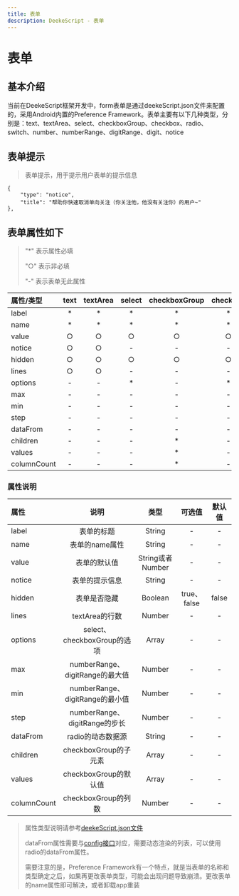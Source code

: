```yaml
---
title: 表单
description: DeekeScript - 表单
---
```


# 表单

## 基本介绍

当前在DeekeScript框架开发中，form表单是通过deekeScript.json文件来配置的，采用Android内置的Preference Framework。表单主要有以下几种类型，分别是：text、textArea、select、checkboxGroup、checkbox、radio、switch、number、numberRange、digitRange、digit、notice

## 表单提示

> 表单提示，用于提示用户表单的提示信息

```
{
    "type": "notice",
    "title": "帮助你快速取消单向关注（你关注他，他没有关注你）的用户~"
},
```

## 表单属性如下
> "*" 表示属性必填
> 
> "○" 表示非必填
> 
> "-" 表示表单无此属性

|  属性/类型  |   text  |textArea|  select  |checkboxGroup| checkbox |  radio  |  switch |  number |numberRange|digitRange| digit  |
| :-------- | :-----: | :----: | :------: | :---------: | :------: | :-----: | :-----: | :-----: | :-------: | :-----: | :-----: |
|   label   |    *    |    *   |    *    |       *      |     *    |    *    |    *    |    *    |     *     |    *    |    *    |
|   name    |    *    |    *   |    *    |       *      |     *    |    *    |    *    |    *    |     *     |    *    |    *    |
|   value   |    ○    |    ○   |    ○    |       ○      |     ○    |    ○    |    ○    |    ○    |     ○     |    ○    |    ○    |
|   notice  |    ○    |    ○   |    -    |       -      |     -    |    -    |    -    |    -    |     -     |    -    |    -    |
|   hidden  |    ○    |    ○   |    ○    |       ○      |     ○    |    ○    |    ○    |    ○    |     ○     |    ○    |    ○    |
|   lines   |    ○    |    ○   |    -    |       -      |     -    |    -    |    -    |    -    |     -     |    -    |    -    |
|  options  |    -    |    -   |    *    |       -      |     *    |    ○    |    -    |    -    |     -     |    -    |    -    |
|    max    |    -    |    -   |    -    |       -      |     -    |    -    |    -    |    -    |     *     |    *    |    -    |
|    min    |    -    |    -   |    -    |       -      |     -    |    -    |    -    |    -    |     *     |    *    |    -    |
|    step   |    -    |    -   |    -    |       -      |     -    |    -    |    -    |    -    |     ○     |    ○    |    -    |
|  dataFrom |    -    |    -   |    -    |       -      |     -    |    ○    |    -    |    -    |     -     |    -    |    -    |
|  children |    -    |    -   |    -    |       *      |     -    |    -    |    -    |    -    |     -     |    -    |    -    |
|  values   |    -    |    -   |    -    |       *      |     -    |    -    |    -    |    -    |     -     |    -    |    -    |
|columnCount|    -    |    -   |    -    |       *      |     -    |    -    |    -    |    -    |     -     |    -    |    -    |


### 属性说明
|  属性   |   说明   |  类型  |  可选值  |  默认值  |
| :----- | :------: | :----: | :------: | :------: |
|  label  |   表单的标题   |  String  |  -  |  -  |
|  name   |   表单的name属性   |  String  |  -  |  -  |
|  value  |   表单的默认值   |  String或者Number  |  -  |  -  |
|  notice  |   表单的提示信息   |  String  |  -  |  -  |
|  hidden  |   表单是否隐藏   |  Boolean  |  true、false  |  false  |
|  lines  |   textArea的行数   |  Number  |  -  |  -  |
|  options  |   select、checkboxGroup的选项   |  Array  |  -  |  -  |
|  max  |   numberRange、digitRange的最大值   |  Number  |  -  |  -  |
|  min  |   numberRange、digitRange的最小值   |  Number  |  -  |  -  |
|  step  |   numberRange、digitRange的步长   |  Number  |  -  |  -  |
|  dataFrom  |   radio的动态数据源   |  String  |  -  |  -  |
|  children  |   checkboxGroup的子元素   |  Array  |  -  |  -  |
|  values  |   checkboxGroup的默认值   |  Array  |  -  |  -  |
|  columnCount  |   checkboxGroup的列数   |  Number  |  -  |  -  |


> 属性类型说明请参考[deekeScript.json文件](../../config/config.md)
>
> dataFrom属性需要与[config接口](../../backendApi/activationCode.md)对应，需要动态渲染的列表，可以使用radio的dataFrom属性。
> 
> 需要注意的是，Preference Framework有一个特点，就是当表单的名称和类型确定之后，如果再更改表单类型，可能会出现问题导致崩溃。更改表单的name属性即可解决，或者卸载app重装
